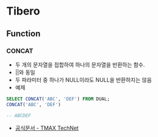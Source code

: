 # Tibero
## Function
### CONCAT
- 두 개의 문자열을 접합하여 하나의 문자열을 반환하는 함수.
- ||와 동일
- 두 파라미터 중 하나가 NULL이라도 NULL을 반환하지는 않음
- 예제
```SQL
SELECT CONCAT('ABC', 'DEF') FROM DUAL;
CONCAT('ABC', 'DEF')

-- ABCDEF
```
- [공식문서 - TMAX TechNet](https://technet.tmaxsoft.com/upload/download/online/tibero/pver-20150504-000001/sql-reference/ch_SQL_functions.html#d5e9364)